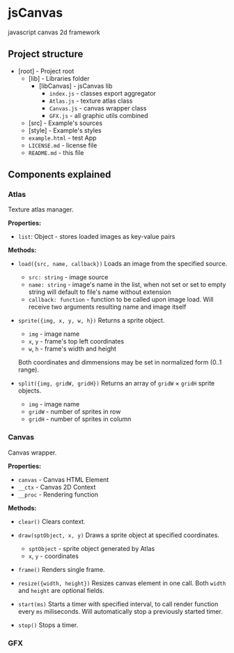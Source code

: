 # jsCanvas
javascript canvas 2d framework

## Project structure
* [root] - Project root
  * [lib] - Libraries folder
    * [libCanvas] - jsCanvas lib
      * `index.js` - classes export aggregator
      * `Atlas.js` - texture atlas class
      * `Canvas.js` - canvas wrapper class
      * `GFX.js` - all graphic utils combined
  * [src] - Example's sources
  * [style] - Example's styles
  * `example.html` - test App
  * `LICENSE.md` - license file
  * `README.md` - this file

## Components explained

### Atlas
Texture atlas manager.

**Properties:**

* `list`: Object - stores loaded images as key-value pairs

**Methods:**

* `load({src, name, callback})`
  Loads an image from the specified source.

  - `src: string` - image source
  - `name: string` - image's name in the list, when not set or set to empty string will default to file's name without extension
  - `callback: function` - function to be called upon image load. Will receive two arguments resulting name and image itself

* `sprite({img, x, y, w, h})`
  Returns a sprite object.

  - `img` - image name
  - `x`, `y` - frame's top left coordinates
  - `w`, `h` - frame's width and height

  Both coordinates and dimmensions may be set in normalized form (0..1 range).

* `split({img, gridW, gridH})`
  Returns an array of `gridW` &times; `gridH` sprite objects.

  - `img` - image name
  - `gridW` - number of sprites in row
  - `gridH` - number of sprites in column

### Canvas
Canvas wrapper.

**Properties:**

* `canvas` - Canvas HTML Element
* `__ctx` - Canvas 2D Context
* `__proc` - Rendering function

**Methods:**

* `clear()`
  Clears context.

* `draw(sptObject, x, y)`
  Draws a sprite object at specified coordinates.

  - `sptObject` - sprite object generated by Atlas
  - `x`, `y` - coordinates

* `frame()`
  Renders single frame.

* `resize({width, height})`
  Resizes canvas element in one call. Both `width` and `height` are optional fields.

* `start(ms)`
  Starts a timer with specified interval, to call render function every `ms` miliseconds. Will automatically stop a previously started timer.

* `stop()`
  Stops a timer.

### GFX